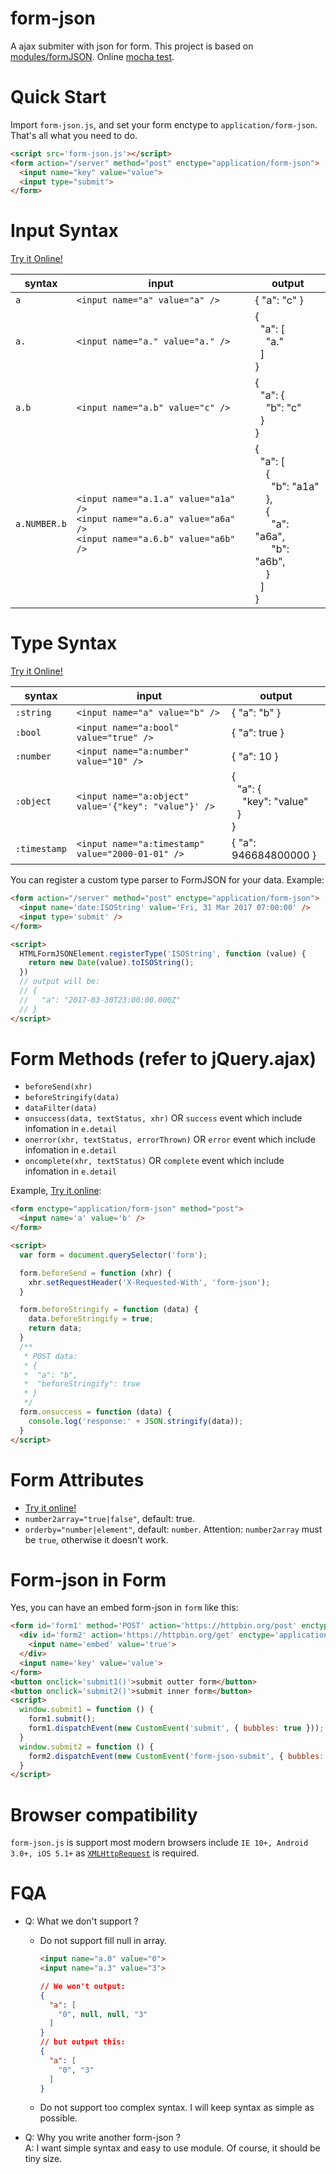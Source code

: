 # form-json
A ajax submiter with json for form. This project is based on [modules/formJSON](https://github.com/zhoukekestar/modules/tree/master/src/formJSON). Online [mocha test](https://zhoukekestar.github.io/form-json/test/index.html).

# Quick Start
Import `form-json.js`, and set your form enctype to `application/form-json`. That's all what you need to do.
```html
<script src='form-json.js'></script>
<form action="/server" method="post" enctype="application/form-json">
  <input name="key" value="value">
  <input type="submit">
</form>
```

# Input Syntax
[Try it Online!](https://zhoukekestar.github.io/form-json/public/input-syntax.html)

| syntax | input | output |
| -- | -- | -- |
| `a` | `<input name="a" value="a" />` | { "a": "c" } |
| `a.` | `<input name="a." value="a." />` | {<br>&nbsp;&nbsp;"a": [<br>&nbsp;&nbsp;&nbsp;&nbsp;"a."<br>&nbsp;&nbsp;]<br>} |
| `a.b` | `<input name="a.b" value="c" />` | {<br>&nbsp;&nbsp;"a": {<br>&nbsp;&nbsp;&nbsp;&nbsp;"b": "c"<br>&nbsp;&nbsp;}<br>} |
| `a.NUMBER.b` | `<input name="a.1.a" value="a1a" />` <br> `<input name="a.6.a" value="a6a" />` <br> `<input name="a.6.b" value="a6b" />` | {<br>&nbsp;&nbsp;"a": [<br>&nbsp;&nbsp;&nbsp;&nbsp;{<br>&nbsp;&nbsp;&nbsp;&nbsp;&nbsp;&nbsp;"b": "a1a"<br>&nbsp;&nbsp;&nbsp;&nbsp;},<br>&nbsp;&nbsp;&nbsp;&nbsp;{<br>&nbsp;&nbsp;&nbsp;&nbsp;&nbsp;&nbsp;"a": "a6a",<br>&nbsp;&nbsp;&nbsp;&nbsp;&nbsp;&nbsp;"b": "a6b",<br>&nbsp;&nbsp;&nbsp;&nbsp;}<br>&nbsp;&nbsp;]<br>} |

# Type Syntax
[Try it Online!](https://zhoukekestar.github.io/form-json/public/type-syntax.html)

| syntax | input | output |
| -- | -- | -- |
| `:string` | `<input name="a" value="b" />` | { "a": "b" } |
| `:bool` | `<input name="a:bool" value="true" />` | { "a": true } |
| `:number` | `<input name="a:number" value="10" />` | { "a": 10 } |
| `:object` | `<input name="a:object" value='{"key": "value"}' />` | {<br>&nbsp;&nbsp;"a": {<br>&nbsp;&nbsp;&nbsp;&nbsp;"key": "value"<br>&nbsp;&nbsp;}<br>} |
| `:timestamp` | `<input name="a:timestamp" value="2000-01-01" />` | { "a": 946684800000 } |

You can register a custom type parser to FormJSON for your data. Example:

```html
<form action="/server" method="post" enctype="application/form-json">
  <input name='date:ISOString' value='Fri, 31 Mar 2017 07:00:00' />
  <input type='submit' />
</form>

<script>
  HTMLFormJSONElement.registerType('ISOString', function (value) {
    return new Date(value).toISOString();
  })
  // output will be:
  // {
  //   "a": "2017-03-30T23:00:00.000Z"
  // }
</script>
```

# Form Methods (refer to jQuery.ajax)
* `beforeSend(xhr)`
* `beforeStringify(data)`
* `dataFilter(data)`
* `onsuccess(data, textStatus, xhr)` OR `success` event which include infomation in `e.detail`
* `onerror(xhr, textStatus, errorThrown)` OR `error` event which include infomation in `e.detail`
* `oncomplete(xhr, textStatus)` OR `complete` event which include infomation in `e.detail`

Example, [Try it online](https://zhoukekestar.github.io/form-json/public/methods.html):
```html
<form enctype="application/form-json" method="post">
  <input name='a' value='b' />
</form>

<script>
  var form = document.querySelector('form');

  form.beforeSend = function (xhr) {
    xhr.setRequestHeader('X-Requested-With', 'form-json');
  }

  form.beforeStringify = function (data) {
    data.beforeStringify = true;
    return data;
  }
  /**
   * POST data:
   * {
   *  "a": "b",
   *  "beforeStringify": true
   * }
   */
  form.onsuccess = function (data) {
    console.log('response:' + JSON.stringify(data));
  }
</script>
```

# Form Attributes
* [Try it online!](https://zhoukekestar.github.io/form-json/public/attributes.html)
* `number2array="true|false"`, default: true.
* `orderby="number|element"`, default: `number`. Attention: `number2array` must be `true`, otherwise it doesn't work.

# Form-json in Form

Yes, you can have an embed form-json in `form` like this:

```html
<form id='form1' method='POST' action='https://httpbin.org/post' enctype='application/form-json'>
  <div id='form2' action='https://httpbin.org/get' enctype='application/form-json'>
    <input name='embed' value='true'>
  </div>
  <input name='key' value='value'>
</form>
<button onclick='submit1()'>submit outter form</button>
<button onclick='submit2()'>submit inner form</button>
<script>
  window.submit1 = function () {
    form1.submit();
    form1.dispatchEvent(new CustomEvent('submit', { bubbles: true }));
  }
  window.submit2 = function () {
    form2.dispatchEvent(new CustomEvent('form-json-submit', { bubbles: true }));
  }
</script>
```

# Browser compatibility
`form-json.js` is support most modern browsers include `IE 10+, Android 3.0+, iOS 5.1+` as [`XMLHttpRequest`](http://caniuse.com/#feat=xhr2) is required.


# FQA
* Q: What we don't support ?
  * Do not support fill null in array.
    ```html
    <input name="a.0" value="0">
    <input name="a.3" value="3">
    ```

    ```json
    // We won't output:
    {
      "a": [
        "0", null, null, "3"
      ]
    }
    // but output this:
    {
      "a": [
        "0", "3"
      ]
    }
    ```
  * Do not support too complex syntax. I will keep syntax as simple as possible.
* Q: Why you write another form-json ? <br> A: I want simple syntax and easy to use module. Of course, it should be tiny size.
